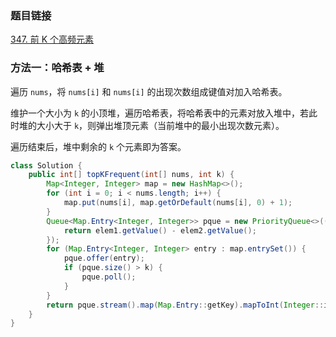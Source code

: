 ### 题目链接
[347. 前 K 个高频元素](https://leetcode.cn/problems/top-k-frequent-elements)

### 方法一：哈希表 + 堆
遍历 `nums`，将 `nums[i]` 和 `nums[i]` 的出现次数组成键值对加入哈希表。

维护一个大小为 `k` 的小顶堆，遍历哈希表，将哈希表中的元素对放入堆中，若此时堆的大小大于 `k`，则弹出堆顶元素（当前堆中的最小出现次数元素）。

遍历结束后，堆中剩余的 `k` 个元素即为答案。

```Java
class Solution {
    public int[] topKFrequent(int[] nums, int k) {
        Map<Integer, Integer> map = new HashMap<>();
        for (int i = 0; i < nums.length; i++) {
            map.put(nums[i], map.getOrDefault(nums[i], 0) + 1);
        }
        Queue<Map.Entry<Integer, Integer>> pque = new PriorityQueue<>((Map.Entry<Integer, Integer> elem1, Map.Entry<Integer, Integer> elem2)->{
            return elem1.getValue() - elem2.getValue();
        });
        for (Map.Entry<Integer, Integer> entry : map.entrySet()) {
            pque.offer(entry);
            if (pque.size() > k) {
                pque.poll();
            }
        }
        return pque.stream().map(Map.Entry::getKey).mapToInt(Integer::intValue).toArray();
    }
}
```